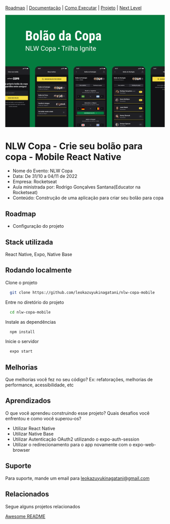[Roadmap](#roadmap) |
[Documentação](#documentação) |
[Como Executar](#rodando-localmente) |
[Projeto](#stack-utilizada) |
[Next Level](#melhorias) 

![Logo](./assets/capa.png)


# NLW Copa - Crie seu bolão para copa - Mobile React Native

- Nome do Evento: NLW Copa
- Data: De 31/10 a 04/11 de 2022
- Empresa: Rocketseat
- Aula ministrada por: Rodrigo Gonçalves Santana(Educator na Rocketseat)
- Conteúdo: Construção de uma aplicação para criar seu bolão para copa

## Roadmap

- Configuração do projeto


## Stack utilizada
React Native, Expo, Native Base

## Rodando localmente

Clone o projeto

```bash
  git clone https://github.com/leokazuyukinagatani/nlw-copa-mobile
```

Entre no diretório do projeto

```bash
  cd nlw-copa-mobile
```

Instale as dependências

```bash
  npm install
```

Inicie o servidor

```bash
  expo start
```



## Melhorias

Que melhorias você fez no seu código? Ex: refatorações, melhorias de performance, acessibilidade, etc


## Aprendizados

O que você aprendeu construindo esse projeto? Quais desafios você enfrentou e como você superou-os?

- Utilizar React Native
- Utilizar Native Base
- Utilizar Autenticação OAuth2 utilizando o expo-auth-session
- Utilizar o redirecionamento para o app novamente com o expo-web-browser

## Suporte

Para suporte, mande um email para [leokazuyukinagatani@gmail.com](mailto:leokazuyukinagatani@gmail.com?subject=nlw-esports-mobile)


## Relacionados

Segue alguns projetos relacionados

[Awesome README](https://github.com/matiassingers/awesome-readme)